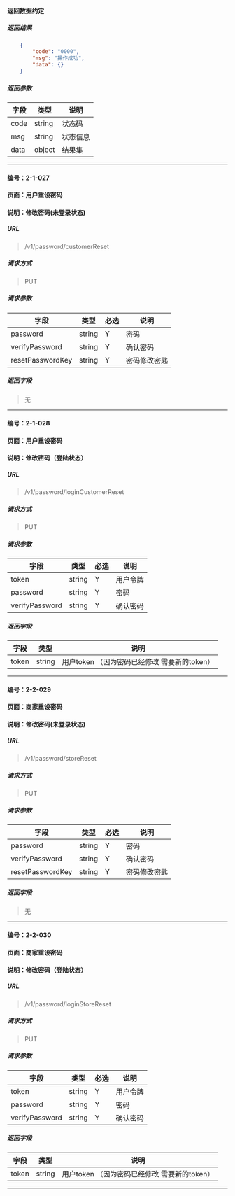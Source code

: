 #### 返回数据约定
##### 返回结果
```json
    {
        "code": "0000",
        "msg": "操作成功",
        "data": {}
    }
```
##### 返回参数
字段 |  类型  | 说明
---  | ---    | ---
code | string | 状态码
msg  | string | 状态信息
data | object | 结果集
-----------

#### 编号：2-1-027
#### 页面：用户重设密码
#### 说明：修改密码(未登录状态)

##### URL
> /v1/password/customerReset

##### 请求方式
> PUT

##### 请求参数
字段             | 类型   | 必选 | 说明
---              | ---    | ---  | ---
password         | string | Y    | 密码
verifyPassword   | string | Y    | 确认密码
resetPasswordKey | string | Y    | 密码修改密匙

##### 返回字段
> 无
--------

#### 编号：2-1-028
#### 页面：用户重设密码
#### 说明：修改密码（登陆状态）

##### URL
> /v1/password/loginCustomerReset

##### 请求方式
> PUT

##### 请求参数
字段           | 类型   | 必选 | 说明
---            | ---    | ---  | ---
token          | string | Y    | 用户令牌
password       | string | Y    | 密码
verifyPassword | string | Y    | 确认密码

##### 返回字段
字段              | 类型   | 说明
---               | ---    | ---
token             | string | 用户token （因为密码已经修改 需要新的token）
--------

#### 编号：2-2-029
#### 页面：商家重设密码
#### 说明：修改密码(未登录状态)

##### URL
> /v1/password/storeReset

##### 请求方式
> PUT

##### 请求参数
字段             | 类型   | 必选 | 说明
---              | ---    | ---  | ---
password         | string | Y    | 密码
verifyPassword   | string | Y    | 确认密码
resetPasswordKey | string | Y    | 密码修改密匙

##### 返回字段
> 无
--------



#### 编号：2-2-030
#### 页面：商家重设密码
#### 说明：修改密码（登陆状态）

##### URL
> /v1/password/loginStoreReset

##### 请求方式
> PUT

##### 请求参数
字段           | 类型   | 必选 | 说明
---            | ---    | ---  | ---
token          | string | Y    | 用户令牌
password       | string | Y    | 密码
verifyPassword | string | Y    | 确认密码

##### 返回字段
字段              | 类型   | 说明
---               | ---    | ---
token             | string | 用户token （因为密码已经修改 需要新的token）
--------
